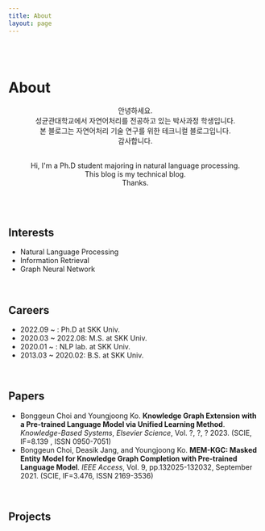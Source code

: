 ```yaml
---
title: About
layout: page
---
```

<br><br>

# About

<p align="center">안녕하세요.<br>
성균관대학교에서 자연어처리를 전공하고 있는 박사과정 학생입니다.<br>
본 블로그는 자연어처리 기술 연구를 위한 테크니컬 블로그입니다.<br>
감사합니다.
<br><br>
<p align="center">Hi, I'm a Ph.D student majoring in natural language processing.<br>
This blog is my technical blog.<br>
Thanks.</p>
<br><br>

<h2>Interests</h2>
<ul class="interest-list">
	<li>Natural Language Processing</li>
	<li>Information Retrieval</li>
	<li>Graph Neural Network</li>
</ul>
<br>
<h2>Careers</h2>
<ul class="careers">
	<li>2022.09 ~ : Ph.D at SKK Univ.</li>
	<li>2020.03 ~ 2022.08: M.S. at SKK Univ.</li>
	<li>2020.01 ~ : NLP lab. at SKK Univ.</li>
    	<li>2013.03 ~ 2020.02: B.S. at SKK Univ.</li>
</ul>
<br>
<h2>Papers</h2>
<ul class="paper-list">
	<li>Bonggeun Choi and Youngjoong Ko. <strong>Knowledge Graph Extension with a Pre-trained Language Model via Unified Learning Method</strong>. <em>Knowledge-Based Systems</em>, <em>Elsevier Science</em>, Vol. ?, ?, ? 2023. (SCIE, IF=8.139 , ISSN 0950-7051)</li>
	<li>Bonggeun Choi, Deasik Jang, and Youngjoong Ko. <strong>MEM-KGC: Masked Entity Model for Knowledge Graph Completion with Pre-trained Language Model</strong>. <em>IEEE Access</em>, Vol. 9, pp.132025-132032, September 2021. (SCIE, IF=3.476, ISSN 2169-3536)</li>
	
</ul>
<br>
<h2>Projects</h2>
<ul class="project-list">

</ul>
